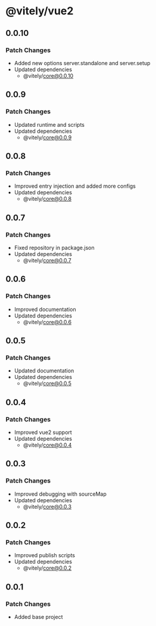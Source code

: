 # @vitely/vue2

## 0.0.10

### Patch Changes

-   Added new options server.standalone and server.setup
-   Updated dependencies
    -   @vitely/core@0.0.10

## 0.0.9

### Patch Changes

-   Updated runtime and scripts
-   Updated dependencies
    -   @vitely/core@0.0.9

## 0.0.8

### Patch Changes

-   Improved entry injection and added more configs
-   Updated dependencies
    -   @vitely/core@0.0.8

## 0.0.7

### Patch Changes

-   Fixed repository in package.json
-   Updated dependencies
    -   @vitely/core@0.0.7

## 0.0.6

### Patch Changes

-   Improved documentation
-   Updated dependencies
    -   @vitely/core@0.0.6

## 0.0.5

### Patch Changes

-   Updated documentation
-   Updated dependencies
    -   @vitely/core@0.0.5

## 0.0.4

### Patch Changes

-   Improved vue2 support
-   Updated dependencies
    -   @vitely/core@0.0.4

## 0.0.3

### Patch Changes

-   Improved debugging with sourceMap
-   Updated dependencies
    -   @vitely/core@0.0.3

## 0.0.2

### Patch Changes

-   Improved publish scripts
-   Updated dependencies
    -   @vitely/core@0.0.2

## 0.0.1

### Patch Changes

-   Added base project
